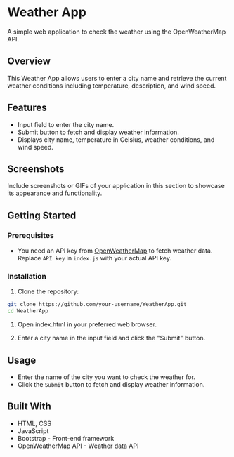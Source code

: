 # Weather App

A simple web application to check the weather using the OpenWeatherMap API.

## Overview

This Weather App allows users to enter a city name and retrieve the current weather conditions including temperature, description, and wind speed.

## Features

- Input field to enter the city name.
- Submit button to fetch and display weather information.
- Displays city name, temperature in Celsius, weather conditions, and wind speed.

## Screenshots

Include screenshots or GIFs of your application in this section to showcase its appearance and functionality.

## Getting Started

### Prerequisites

- You need an API key from [OpenWeatherMap](https://openweathermap.org/api) to fetch weather data. Replace `API key` in `index.js` with your actual API key.

### Installation

1. Clone the repository:

```bash
git clone https://github.com/your-username/WeatherApp.git
cd WeatherApp
```

1. Open index.html in your preferred web browser.

1. Enter a city name in the input field and click the "Submit" button.

## Usage
- Enter the name of the city you want to check the weather for.
- Click the `Submit` button to fetch and display weather information.

## Built With
- HTML, CSS
- JavaScript
- Bootstrap - Front-end framework
- OpenWeatherMap API - Weather data API
